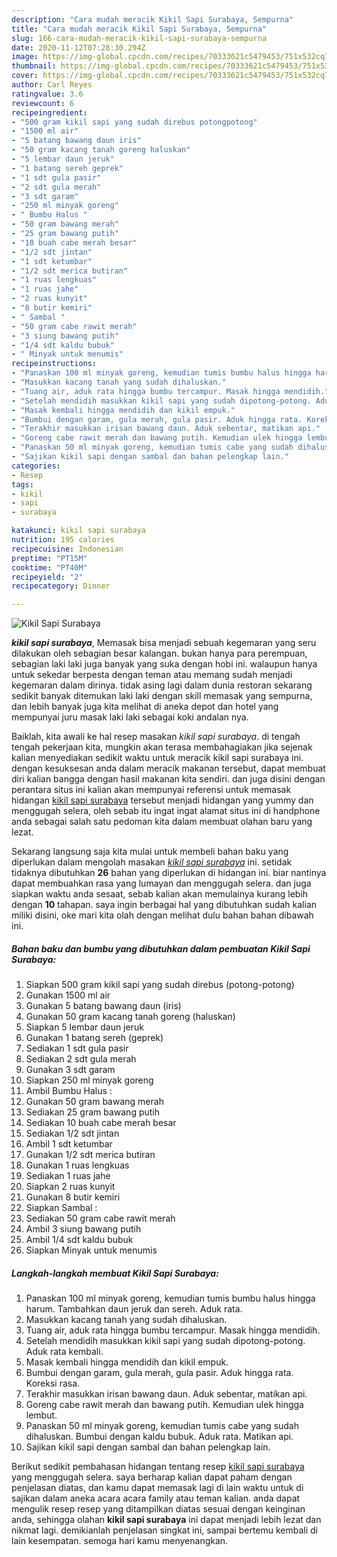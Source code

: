 ```yaml
---
description: "Cara mudah meracik Kikil Sapi Surabaya, Sempurna"
title: "Cara mudah meracik Kikil Sapi Surabaya, Sempurna"
slug: 166-cara-mudah-meracik-kikil-sapi-surabaya-sempurna
date: 2020-11-12T07:28:30.294Z
image: https://img-global.cpcdn.com/recipes/70333621c5479453/751x532cq70/kikil-sapi-surabaya-foto-resep-utama.jpg
thumbnail: https://img-global.cpcdn.com/recipes/70333621c5479453/751x532cq70/kikil-sapi-surabaya-foto-resep-utama.jpg
cover: https://img-global.cpcdn.com/recipes/70333621c5479453/751x532cq70/kikil-sapi-surabaya-foto-resep-utama.jpg
author: Carl Reyes
ratingvalue: 3.6
reviewcount: 6
recipeingredient:
- "500 gram kikil sapi yang sudah direbus potongpotong"
- "1500 ml air"
- "5 batang bawang daun iris"
- "50 gram kacang tanah goreng haluskan"
- "5 lembar daun jeruk"
- "1 batang sereh geprek"
- "1 sdt gula pasir"
- "2 sdt gula merah"
- "3 sdt garam"
- "250 ml minyak goreng"
- " Bumbu Halus "
- "50 gram bawang merah"
- "25 gram bawang putih"
- "10 buah cabe merah besar"
- "1/2 sdt jintan"
- "1 sdt ketumbar"
- "1/2 sdt merica butiran"
- "1 ruas lengkuas"
- "1 ruas jahe"
- "2 ruas kunyit"
- "8 butir kemiri"
- " Sambal "
- "50 gram cabe rawit merah"
- "3 siung bawang putih"
- "1/4 sdt kaldu bubuk"
- " Minyak untuk menumis"
recipeinstructions:
- "Panaskan 100 ml minyak goreng, kemudian tumis bumbu halus hingga harum. Tambahkan daun jeruk dan sereh. Aduk rata."
- "Masukkan kacang tanah yang sudah dihaluskan."
- "Tuang air, aduk rata hingga bumbu tercampur. Masak hingga mendidih."
- "Setelah mendidih masukkan kikil sapi yang sudah dipotong-potong. Aduk rata kembali."
- "Masak kembali hingga mendidih dan kikil empuk."
- "Bumbui dengan garam, gula merah, gula pasir. Aduk hingga rata. Koreksi rasa."
- "Terakhir masukkan irisan bawang daun. Aduk sebentar, matikan api."
- "Goreng cabe rawit merah dan bawang putih. Kemudian ulek hingga lembut."
- "Panaskan 50 ml minyak goreng, kemudian tumis cabe yang sudah dihaluskan. Bumbui dengan kaldu bubuk. Aduk rata. Matikan api."
- "Sajikan kikil sapi dengan sambal dan bahan pelengkap lain."
categories:
- Resep
tags:
- kikil
- sapi
- surabaya

katakunci: kikil sapi surabaya 
nutrition: 195 calories
recipecuisine: Indonesian
preptime: "PT15M"
cooktime: "PT40M"
recipeyield: "2"
recipecategory: Dinner

---
```



![Kikil Sapi Surabaya](https://img-global.cpcdn.com/recipes/70333621c5479453/751x532cq70/kikil-sapi-surabaya-foto-resep-utama.jpg)

<b><i>kikil sapi surabaya</i></b>, Memasak bisa menjadi sebuah kegemaran yang seru dilakukan oleh sebagian besar kalangan. bukan hanya para perempuan, sebagian laki laki juga banyak yang suka dengan hobi ini. walaupun hanya untuk sekedar berpesta dengan teman atau memang sudah menjadi kegemaran dalam dirinya. tidak asing lagi dalam dunia restoran sekarang sedikit banyak ditemukan laki laki dengan skill memasak yang sempurna, dan lebih banyak juga kita melihat di aneka depot dan hotel yang mempunyai juru masak laki laki sebagai koki andalan nya.

Baiklah, kita awali ke hal resep masakan <i>kikil sapi surabaya</i>. di tengah tengah pekerjaan kita, mungkin akan terasa membahagiakan jika sejenak kalian menyediakan sedikit waktu untuk meracik kikil sapi surabaya ini. dengan kesuksesan anda dalam meracik makanan tersebut, dapat membuat diri kalian bangga dengan hasil makanan kita sendiri. dan juga disini dengan perantara situs ini kalian akan mempunyai referensi untuk memasak hidangan <u>kikil sapi surabaya</u> tersebut menjadi hidangan yang yummy dan menggugah selera, oleh sebab itu ingat ingat alamat situs ini di handphone anda sebagai salah satu pedoman kita dalam membuat olahan baru yang lezat.




Sekarang langsung saja kita mulai untuk membeli bahan baku yang diperlukan dalam mengolah masakan <u><i>kikil sapi surabaya</i></u> ini. setidak tidaknya dibutuhkan <b>26</b> bahan yang diperlukan di hidangan ini. biar nantinya dapat membuahkan rasa yang lumayan dan menggugah selera. dan juga siapkan waktu anda sesaat, sebab kalian akan memulainya kurang lebih dengan <b>10</b> tahapan. saya ingin berbagai hal yang dibutuhkan sudah kalian miliki disini, oke mari kita olah dengan melihat dulu bahan bahan dibawah ini.

<!--inarticleads1-->

##### Bahan baku dan bumbu yang dibutuhkan dalam pembuatan Kikil Sapi Surabaya:

1. Siapkan 500 gram kikil sapi yang sudah direbus (potong-potong)
1. Gunakan 1500 ml air
1. Gunakan 5 batang bawang daun (iris)
1. Gunakan 50 gram kacang tanah goreng (haluskan)
1. Siapkan 5 lembar daun jeruk
1. Gunakan 1 batang sereh (geprek)
1. Sediakan 1 sdt gula pasir
1. Sediakan 2 sdt gula merah
1. Gunakan 3 sdt garam
1. Siapkan 250 ml minyak goreng
1. Ambil  Bumbu Halus :
1. Gunakan 50 gram bawang merah
1. Sediakan 25 gram bawang putih
1. Sediakan 10 buah cabe merah besar
1. Sediakan 1/2 sdt jintan
1. Ambil 1 sdt ketumbar
1. Gunakan 1/2 sdt merica butiran
1. Gunakan 1 ruas lengkuas
1. Sediakan 1 ruas jahe
1. Siapkan 2 ruas kunyit
1. Gunakan 8 butir kemiri
1. Siapkan  Sambal :
1. Sediakan 50 gram cabe rawit merah
1. Ambil 3 siung bawang putih
1. Ambil 1/4 sdt kaldu bubuk
1. Siapkan  Minyak untuk menumis




<!--inarticleads2-->

##### Langkah-langkah membuat Kikil Sapi Surabaya:

1. Panaskan 100 ml minyak goreng, kemudian tumis bumbu halus hingga harum. Tambahkan daun jeruk dan sereh. Aduk rata.
1. Masukkan kacang tanah yang sudah dihaluskan.
1. Tuang air, aduk rata hingga bumbu tercampur. Masak hingga mendidih.
1. Setelah mendidih masukkan kikil sapi yang sudah dipotong-potong. Aduk rata kembali.
1. Masak kembali hingga mendidih dan kikil empuk.
1. Bumbui dengan garam, gula merah, gula pasir. Aduk hingga rata. Koreksi rasa.
1. Terakhir masukkan irisan bawang daun. Aduk sebentar, matikan api.
1. Goreng cabe rawit merah dan bawang putih. Kemudian ulek hingga lembut.
1. Panaskan 50 ml minyak goreng, kemudian tumis cabe yang sudah dihaluskan. Bumbui dengan kaldu bubuk. Aduk rata. Matikan api.
1. Sajikan kikil sapi dengan sambal dan bahan pelengkap lain.




Berikut sedikit pembahasan hidangan tentang resep <u>kikil sapi surabaya</u> yang menggugah selera. saya berharap kalian dapat paham dengan penjelasan diatas, dan kamu dapat memasak lagi di lain waktu untuk di sajikan dalam aneka acara acara family atau teman kalian. anda dapat mengulik resep resep yang ditampilkan diatas sesuai dengan keinginan anda, sehingga olahan <b>kikil sapi surabaya</b> ini dapat menjadi lebih lezat dan nikmat lagi. demikianlah penjelasan singkat ini, sampai bertemu kembali di lain kesempatan. semoga hari kamu menyenangkan.
